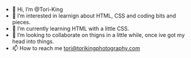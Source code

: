 - 👋 Hi, I’m @Tori-King
- 👀 I’m interested in learnign about HTML, CSS and coding bits and pieces.
- 🌱 I’m currently learning HTML with a little CSS.
- 💞️ I’m looking to collaborate on thigns in a little while, once ive got my head into things.
- 📫 How to reach me tori@torikingphotography.com

<!---
Tori-King/Tori-King is a ✨ special ✨ repository because its `README.md` (this file) appears on your GitHub profile.
You can click the Preview link to take a look at your changes.
--->
